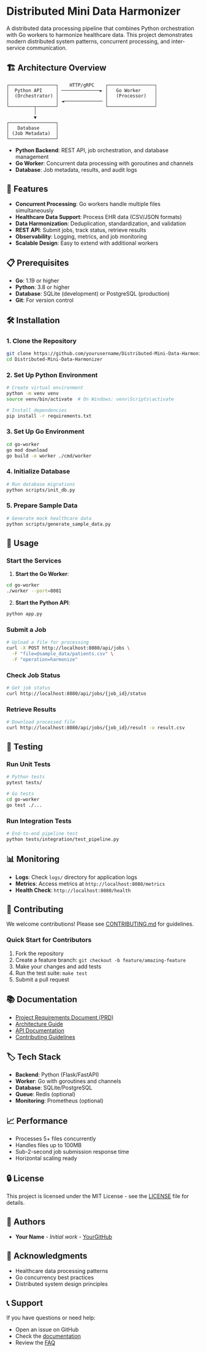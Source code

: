 # Distributed Mini Data Harmonizer

A distributed data processing pipeline that combines Python orchestration with Go workers to harmonize healthcare data. This project demonstrates modern distributed system patterns, concurrent processing, and inter-service communication.

## 🏗️ Architecture Overview

```
┌─────────────────┐    HTTP/gRPC    ┌─────────────────┐
│  Python API     │ ──────────────► │   Go Worker     │
│  (Orchestrator) │                 │   (Processor)   │
│                 │ ◄────────────── │                 │
└─────────┬───────┘                 └─────────────────┘
          │
          ▼
┌─────────────────┐
│   Database      │
│ (Job Metadata)  │
└─────────────────┘
```

- **Python Backend**: REST API, job orchestration, and database management
- **Go Worker**: Concurrent data processing with goroutines and channels
- **Database**: Job metadata, results, and audit logs

## 🚀 Features

- **Concurrent Processing**: Go workers handle multiple files simultaneously
- **Healthcare Data Support**: Process EHR data (CSV/JSON formats)
- **Data Harmonization**: Deduplication, standardization, and validation
- **REST API**: Submit jobs, track status, retrieve results
- **Observability**: Logging, metrics, and job monitoring
- **Scalable Design**: Easy to extend with additional workers

## 📋 Prerequisites

- **Go**: 1.19 or higher
- **Python**: 3.8 or higher
- **Database**: SQLite (development) or PostgreSQL (production)
- **Git**: For version control

## 🛠️ Installation

### 1. Clone the Repository
```bash
git clone https://github.com/yourusername/Distributed-Mini-Data-Harmonizer.git
cd Distributed-Mini-Data-Harmonizer
```

### 2. Set Up Python Environment
```bash
# Create virtual environment
python -m venv venv
source venv/bin/activate  # On Windows: venv\Scripts\activate

# Install dependencies
pip install -r requirements.txt
```

### 3. Set Up Go Environment
```bash
cd go-worker
go mod download
go build -o worker ./cmd/worker
```

### 4. Initialize Database
```bash
# Run database migrations
python scripts/init_db.py
```

### 5. Prepare Sample Data
```bash
# Generate mock healthcare data
python scripts/generate_sample_data.py
```

## 🎯 Usage

### Start the Services

1. **Start the Go Worker**:
```bash
cd go-worker
./worker --port=8081
```

2. **Start the Python API**:
```bash
python app.py
```

### Submit a Job

```bash
# Upload a file for processing
curl -X POST http://localhost:8080/api/jobs \
  -F "file=@sample_data/patients.csv" \
  -F "operation=harmonize"
```

### Check Job Status

```bash
# Get job status
curl http://localhost:8080/api/jobs/{job_id}/status
```

### Retrieve Results

```bash
# Download processed file
curl http://localhost:8080/api/jobs/{job_id}/result -o result.csv
```

## 🧪 Testing

### Run Unit Tests
```bash
# Python tests
pytest tests/

# Go tests
cd go-worker
go test ./...
```

### Run Integration Tests
```bash
# End-to-end pipeline test
python tests/integration/test_pipeline.py
```

## 📊 Monitoring

- **Logs**: Check `logs/` directory for application logs
- **Metrics**: Access metrics at `http://localhost:8080/metrics`
- **Health Check**: `http://localhost:8080/health`

## 🤝 Contributing

We welcome contributions! Please see [CONTRIBUTING.md](CONTRIBUTING.md) for guidelines.

### Quick Start for Contributors
1. Fork the repository
2. Create a feature branch: `git checkout -b feature/amazing-feature`
3. Make your changes and add tests
4. Run the test suite: `make test`
5. Submit a pull request

## 📚 Documentation

- [Project Requirements Document (PRD)](PRD.md)
- [Architecture Guide](ARCHITECTURE.md)
- [API Documentation](API.md)
- [Contributing Guidelines](CONTRIBUTING.md)

## 🏷️ Tech Stack

- **Backend**: Python (Flask/FastAPI)
- **Worker**: Go with goroutines and channels
- **Database**: SQLite/PostgreSQL
- **Queue**: Redis (optional)
- **Monitoring**: Prometheus (optional)

## 📈 Performance

- Processes 5+ files concurrently
- Handles files up to 100MB
- Sub-2-second job submission response time
- Horizontal scaling ready

## 🔒 License

This project is licensed under the MIT License - see the [LICENSE](LICENSE) file for details.

## 👥 Authors

- **Your Name** - *Initial work* - [YourGitHub](https://github.com/yourusername)

## 🙏 Acknowledgments

- Healthcare data processing patterns
- Go concurrency best practices
- Distributed system design principles

## 📞 Support

If you have questions or need help:
- Open an issue on GitHub
- Check the [documentation](docs/)
- Review the [FAQ](docs/FAQ.md)
